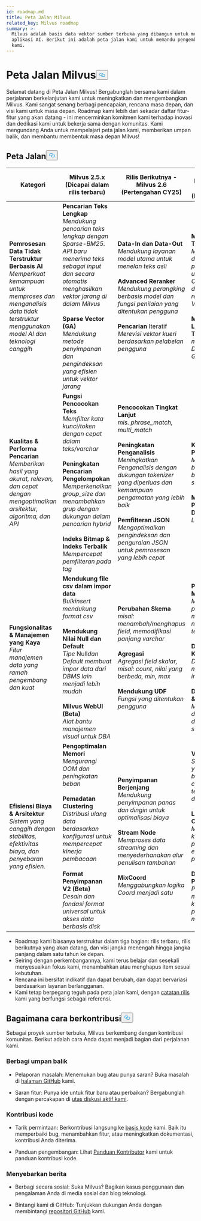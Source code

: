 ```yaml
---
id: roadmap.md
title: Peta Jalan Milvus
related_key: Milvus roadmap
summary: >-
  Milvus adalah basis data vektor sumber terbuka yang dibangun untuk mendukung
  aplikasi AI. Berikut ini adalah peta jalan kami untuk memandu pengembangan
  kami.
---
```

<h1 id="Milvus-Roadmap" class="common-anchor-header">Peta Jalan Milvus<button data-href="#Milvus-Roadmap" class="anchor-icon" translate="no">
      <svg translate="no"
        aria-hidden="true"
        focusable="false"
        height="20"
        version="1.1"
        viewBox="0 0 16 16"
        width="16"
      >
        <path
          fill="#0092E4"
          fill-rule="evenodd"
          d="M4 9h1v1H4c-1.5 0-3-1.69-3-3.5S2.55 3 4 3h4c1.45 0 3 1.69 3 3.5 0 1.41-.91 2.72-2 3.25V8.59c.58-.45 1-1.27 1-2.09C10 5.22 8.98 4 8 4H4c-.98 0-2 1.22-2 2.5S3 9 4 9zm9-3h-1v1h1c1 0 2 1.22 2 2.5S13.98 12 13 12H9c-.98 0-2-1.22-2-2.5 0-.83.42-1.64 1-2.09V6.25c-1.09.53-2 1.84-2 3.25C6 11.31 7.55 13 9 13h4c1.45 0 3-1.69 3-3.5S14.5 6 13 6z"
        ></path>
      </svg>
    </button></h1><p>Selamat datang di Peta Jalan Milvus! Bergabunglah bersama kami dalam perjalanan berkelanjutan kami untuk meningkatkan dan mengembangkan Milvus. Kami sangat senang berbagi pencapaian, rencana masa depan, dan visi kami untuk masa depan. Roadmap kami lebih dari sekadar daftar fitur-fitur yang akan datang - ini mencerminkan komitmen kami terhadap inovasi dan dedikasi kami untuk bekerja sama dengan komunitas. Kami mengundang Anda untuk mempelajari peta jalan kami, memberikan umpan balik, dan membantu membentuk masa depan Milvus!</p>
<h2 id="Roadmap" class="common-anchor-header">Peta Jalan<button data-href="#Roadmap" class="anchor-icon" translate="no">
      <svg translate="no"
        aria-hidden="true"
        focusable="false"
        height="20"
        version="1.1"
        viewBox="0 0 16 16"
        width="16"
      >
        <path
          fill="#0092E4"
          fill-rule="evenodd"
          d="M4 9h1v1H4c-1.5 0-3-1.69-3-3.5S2.55 3 4 3h4c1.45 0 3 1.69 3 3.5 0 1.41-.91 2.72-2 3.25V8.59c.58-.45 1-1.27 1-2.09C10 5.22 8.98 4 8 4H4c-.98 0-2 1.22-2 2.5S3 9 4 9zm9-3h-1v1h1c1 0 2 1.22 2 2.5S13.98 12 13 12H9c-.98 0-2-1.22-2-2.5 0-.83.42-1.64 1-2.09V6.25c-1.09.53-2 1.84-2 3.25C6 11.31 7.55 13 9 13h4c1.45 0 3-1.69 3-3.5S14.5 6 13 6z"
        ></path>
      </svg>
    </button></h2><table>
    <thead>
        <tr>
            <th>Kategori</th>
            <th>Milvus 2.5.x (Dicapai dalam rilis terbaru)</th>
            <th>Rilis Berikutnya - Milvus 2.6 (Pertengahan CY25)</th>
            <th>Peta Jalan Masa Depan - Milvus 3.0 (Dalam 1 tahun)</th>
        </tr>
    </thead>
    <tbody>
        <tr>
            <td><strong>Pemrosesan Data Tidak Terstruktur Berbasis AI</strong><br/><i>Memperkuat kemampuan untuk memproses dan menganalisis data tidak terstruktur menggunakan model AI dan teknologi canggih</i></td>
            <td><strong>Pencarian Teks Lengkap</strong><br/><i>Mendukung pencarian teks lengkap dengan Sparse-BM25. API baru menerima teks sebagai input dan secara otomatis menghasilkan vektor jarang di dalam Milvus</i><br/><br/><strong>Sparse Vector (GA)</strong><br/><i>Mendukung metode penyimpanan dan pengindeksan yang efisien untuk vektor jarang</i><br/></td>
            <td><strong>Data-In dan Data-Out</strong><br/><i>Mendukung layanan model utama untuk menelan teks asli</i><br/><br/><strong>Advanced Reranker</strong><br/><i>Mendukung perangking berbasis model dan fungsi penilaian yang ditentukan pengguna</i><br/><br/><strong>Pencarian</strong> Iteratif<br/><i>Merevisi vektor kueri berdasarkan pelabelan pengguna</i></td>
            <td><strong>Mendukung Tensor</strong><br/><i>Mendukung daftar vektor, penggunaan umum seperti Colbert, Copali, dan representasi Video</i><br/><br/><strong>Mendukung Lebih Banyak Tipe Data</strong><br/><i>misalnya Datetime, Peta, GIS</i></td>
        </tr>
        <tr>
            <td><strong>Kualitas &amp; Performa Pencarian</strong><br/><i>Memberikan hasil yang akurat, relevan, dan cepat dengan mengoptimalkan arsitektur, algoritma, dan API</i></td>
            <td><strong>Fungsi Pencocokan Teks</strong><br/><i>Memfilter kata kunci/token dengan cepat dalam teks/varchar</i><br/><br/><strong>Peningkatan Pencarian Pengelompokan</strong><br/><i>Memperkenalkan group_size dan menambahkan grup dengan dukungan dalam pencarian hybrid</i><br/><br/><strong>Indeks Bitmap &amp; Indeks Terbalik</strong><br/><i>Mempercepat pemfilteran pada tag</i></td>
            <td><strong>Pencocokan Tingkat Lanjut</strong><br/><i>mis. phrase_match, multi_match </i><br/><br/><strong>Peningkatan Penganalisis</strong><br/><i>Meningkatkan Penganalisis dengan dukungan tokenizer yang diperluas dan kemampuan pengamatan yang lebih baik</i><br/><br/><strong>Pemfilteran JSON</strong><br/><i>Mengoptimalkan pengindeksan dan penguraian JSON untuk pemrosesan yang lebih cepat</i></td>
            <td><strong>Kemampuan Penyortiran</strong><br/><i>Menyortir berdasarkan bidang skalar selama eksekusi</i><br/><br/><strong>Mendukung Pengelompokan Data</strong><br/><i>Lokalitas data</i></td>
        </tr>
        <tr>
            <td><strong>Fungsionalitas &amp; Manajemen yang Kaya</strong><br/><i>Fitur manajemen data yang ramah pengembang dan kuat</i></td>
            <td><strong>Mendukung file csv dalam impor data</strong><br/><i>Bulkinsert mendukung format csv</i><br/><br/><strong>Mendukung Nilai Null dan Default</strong><br/><i>Tipe</i> Null<i>dan Default membuat impor data dari DBMS lain menjadi lebih mudah</i><br/><br/><strong>Milvus WebUI (Beta)</strong><br/><i>Alat bantu manajemen visual untuk DBA</i></td>
            <td><strong>Perubahan Skema</strong><br/><i>misal: menambah/menghapus field, memodifikasi panjang varchar</i><br/><br/><strong>Agregasi</strong><br/><i>Agregasi field skalar, misal: count, nilai yang berbeda, min, max</i><br/><br/><strong>Mendukung UDF</strong><br/><i>Fungsi yang ditentukan pengguna</i></td>
            <td><strong>Pembaruan Massal</strong><br/><i>Mendukung pembaruan massal untuk nilai field tertentu</i><br/><br/><strong>Deduplikasi Kunci Utama</strong><br/><i>Dengan menggunakan indeks pk global</i><br/><br/><strong>Data Versioning &amp; Restore</strong><br/><i>Mendukung data versioning dengan snapshot</i></td>
        </tr>
        <tr>
            <td><strong>Efisiensi Biaya &amp; Arsitektur</strong><br/><i>Sistem yang canggih dengan stabilitas, efektivitas biaya, dan penyebaran yang efisien.</i></td>
            <td><strong>Pengoptimalan Memori</strong><br/><i>Mengurangi OOM dan peningkatan beban</i><br/><br/><strong>Pemadatan Clustering</strong><br/><i>Distribusi ulang data berdasarkan konfigurasi untuk mempercepat kinerja pembacaan</i><br/><br/><strong>Format Penyimpanan V2 (Beta)</strong><br/><i>Desain dan fondasi format universal untuk akses data berbasis disk</i></td>
            <td><strong>Penyimpanan Berjenjang</strong><br/><i>Mendukung penyimpanan panas dan dingin untuk optimalisasi biaya</i><br/><br/><strong>Stream Node</strong><br/><i>Memproses data streaming dan menyederhanakan alur penulisan tambahan</i><br/><br/><strong>MixCoord</strong><br/><i>Menggabungkan logika Coord menjadi satu</i></td>
            <td><strong>Vector Lake</strong><br/><i>Solusi offline yang hemat biaya, spark connector dan terintegrasi dengan iceberg</i><br/><br/><strong>Logstore Component</strong><br/><i>Mengurangi ketergantungan pada komponen eksternal seperti pulsar</i><br/><br/><strong>Data Evict Policy</strong><br/><i>Pengguna dapat menentukan kebijakan penggusuran mereka sendiri</i></td>
        </tr>
    </tbody>
</table>
<ul>
<li>Roadmap kami biasanya terstruktur dalam tiga bagian: rilis terbaru, rilis berikutnya yang akan datang, dan visi jangka menengah hingga jangka panjang dalam satu tahun ke depan.</li>
<li>Seiring dengan perkembangannya, kami terus belajar dan sesekali menyesuaikan fokus kami, menambahkan atau menghapus item sesuai kebutuhan.</li>
<li>Rencana ini bersifat indikatif dan dapat berubah, dan dapat bervariasi berdasarkan layanan berlangganan.</li>
<li>Kami tetap berpegang teguh pada peta jalan kami, dengan <a href="/docs/id/release_notes.md">catatan rilis</a> kami yang berfungsi sebagai referensi.</li>
</ul>
<h2 id="How-to-contribute" class="common-anchor-header">Bagaimana cara berkontribusi<button data-href="#How-to-contribute" class="anchor-icon" translate="no">
      <svg translate="no"
        aria-hidden="true"
        focusable="false"
        height="20"
        version="1.1"
        viewBox="0 0 16 16"
        width="16"
      >
        <path
          fill="#0092E4"
          fill-rule="evenodd"
          d="M4 9h1v1H4c-1.5 0-3-1.69-3-3.5S2.55 3 4 3h4c1.45 0 3 1.69 3 3.5 0 1.41-.91 2.72-2 3.25V8.59c.58-.45 1-1.27 1-2.09C10 5.22 8.98 4 8 4H4c-.98 0-2 1.22-2 2.5S3 9 4 9zm9-3h-1v1h1c1 0 2 1.22 2 2.5S13.98 12 13 12H9c-.98 0-2-1.22-2-2.5 0-.83.42-1.64 1-2.09V6.25c-1.09.53-2 1.84-2 3.25C6 11.31 7.55 13 9 13h4c1.45 0 3-1.69 3-3.5S14.5 6 13 6z"
        ></path>
      </svg>
    </button></h2><p>Sebagai proyek sumber terbuka, Milvus berkembang dengan kontribusi komunitas. Berikut adalah cara Anda dapat menjadi bagian dari perjalanan kami.</p>
<h3 id="Share-feedback" class="common-anchor-header">Berbagi umpan balik</h3><ul>
<li><p>Pelaporan masalah: Menemukan bug atau punya saran? Buka masalah di <a href="https://github.com/milvus-io/milvus/issues">halaman GitHub</a> kami.</p></li>
<li><p>Saran fitur: Punya ide untuk fitur baru atau perbaikan? Bergabunglah dengan percakapan di <a href="https://github.com/milvus-io/milvus/discussions/40263">utas diskusi aktif kami</a>.</p></li>
</ul>
<h3 id="Code-contributions" class="common-anchor-header">Kontribusi kode</h3><ul>
<li><p>Tarik permintaan: Berkontribusi langsung ke <a href="https://github.com/milvus-io/milvus/pulls">basis kode</a> kami. Baik itu memperbaiki bug, menambahkan fitur, atau meningkatkan dokumentasi, kontribusi Anda diterima.</p></li>
<li><p>Panduan pengembangan: Lihat <a href="https://github.com/milvus-io/milvus/blob/82915a9630ab0ff40d7891b97c367ede5726ff7c/CONTRIBUTING.md">Panduan Kontributor</a> kami untuk panduan kontribusi kode.</p></li>
</ul>
<h3 id="Spread-the-word" class="common-anchor-header">Menyebarkan berita</h3><ul>
<li><p>Berbagi secara sosial: Suka Milvus? Bagikan kasus penggunaan dan pengalaman Anda di media sosial dan blog teknologi.</p></li>
<li><p>Bintangi kami di GitHub: Tunjukkan dukungan Anda dengan membintangi <a href="https://github.com/milvus-io/milvus">repositori GitHub</a> kami.</p></li>
</ul>
